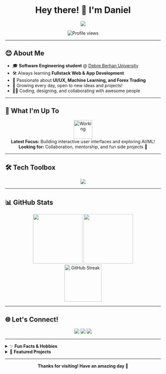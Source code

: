 
<h1 align="center">Hey there! 👋 I'm Daniel</h1>

<p align="center">
  <img src="https://readme-typing-svg.herokuapp.com?color=8f43ae&center=true&vCenter=true&width=600&lines=Welcome+to+my+GitHub!;Fullstack+Learner+%7C+UI%2FUX+Fan;Building+cool+stuff+one+line+at+a+time;Let%27s+connect+and+create+something+awesome+%F0%9F%94%A5" />
</p>

<p align="center">
  <img src="https://komarev.com/ghpvc/?username=abii16&style=flat-square&color=8f43ae" alt="Profile views" />
</p>

---

## 😊 About Me

- 🎓 **Software Engineering student** @ [Debre Berhan University](https://www.dbu.edu.et/)
- 🛠️ Always learning **Fullstack Web & App Development**
- 🤩 Passionate about **UI/UX, Machine Learning, and Forex Trading**
- 🌱 Growing every day, open to new ideas and projects!
- 🧑‍💻 Coding, designing, and collaborating with awesome people

---

## 🎯 What I'm Up To

<div align="center">
  <img src="https://media.giphy.com/media/13HgwGsXF0aiGY/giphy.gif" height="60" alt="Working" />
  <br>
  <b>Latest Focus:</b> Building interactive user interfaces and exploring AI/ML!
  <br>
  <b>Looking for:</b> Collaboration, mentorship, and fun side projects 🤝
</div>

---

## 🛠️ Tech Toolbox

<p align="center">
  <img src="https://skillicons.dev/icons?i=js,ts,react,python,java,git,sass,mysql,figma,html,css" />
</p>

---

## 📊 GitHub Stats

<p align="center">
  <img src="https://github-readme-stats.vercel.app/api?username=abii16&theme=tokyonight&show_icons=true&count_private=true" height="160"/>
  <img src="https://github-readme-stats.anuraghazra1.vercel.app/api/top-langs/?username=abii16&theme=tokyonight&layout=compact&langs_count=8" height="160"/>
  <br>
  <img src="https://github-readme-streak-stats.herokuapp.com/?user=abii16&theme=tokyonight" alt="GitHub Streak" height="120"/>
</p>

---

## 🌐 Let's Connect!

<p align="center">
  <a href="https://t.me/ljdan1"><img src="https://img.shields.io/badge/Telegram-2CA5E0?style=for-the-badge&logo=telegram&logoColor=white"/></a>
  <a href="https://www.linkedin.com/in/ljdan1/"><img src="https://img.shields.io/badge/LinkedIn-0A66C2?style=for-the-badge&logo=linkedin&logoColor=white"/></a>
  <a href="mailto:danielfekede1616@gmail.com"><img src="https://img.shields.io/badge/Email-EA4335?style=for-the-badge&logo=gmail&logoColor=white"/></a>
</p>

---

<details>
  <summary>✨ <b>Fun Facts & Hobbies</b></summary>
  
  - 🎵 hip pop Music lover & sing in my free time  
  - 🎸 ai news and movies  
  - 💡 Always up for a good meme or a coding challenge!
</details>

<details>
  <summary>🚀 <b>Featured Projects</b></summary>
  
    
</details>

---

<p align="center"><b>Thanks for visiting! Have an amazing day 🚀</b></p>
